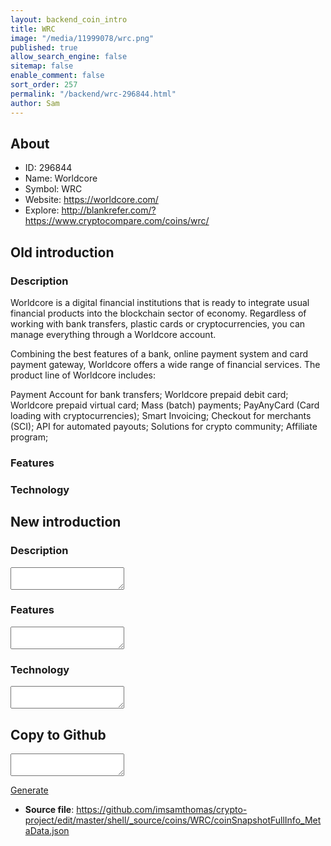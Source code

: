 ```yaml
---
layout: backend_coin_intro
title: WRC
image: "/media/11999078/wrc.png"
published: true
allow_search_engine: false
sitemap: false
enable_comment: false
sort_order: 257
permalink: "/backend/wrc-296844.html"
author: Sam
---
```


## About

- ID: 296844
- Name: Worldcore
- Symbol: WRC
- Website: https://worldcore.com/
- Explore: http://blankrefer.com/?https://www.cryptocompare.com/coins/wrc/


## Old introduction

### Description

<p>Worldcore is a digital financial institutions that is ready to integrate usual financial products into the blockchain sector of economy. Regardless of working with bank transfers, plastic cards or cryptocurrencies, you can manage everything through a Worldcore account.</p><p>Combining the best features of a bank, online payment system and card payment gateway, Worldcore offers a wide range of financial services. The product line of Worldcore includes:</p><p>Payment Account for bank transfers; Worldcore prepaid debit card; Worldcore prepaid virtual card; Mass (batch) payments; PayAnyCard (Card loading with cryptocurrencies); Smart Invoicing; Checkout for merchants (SCI); API for automated payouts; Solutions for crypto community; Affiliate program;</p>

### Features


### Technology




## New introduction


### Description
<textarea id="meta_description" name="description"></textarea>

### Features
<textarea id="meta_features" name="features"></textarea>

### Technology
<textarea id="meta_technology" name="technology"></textarea>


## Copy to Github

<textarea id="coinsnapshotfullinfo_metadata"></textarea>

<a href="#gen" onclick="generateMetaDatJson()">Generate</a>

- **Source file**: <a href="https://github.com/imsamthomas/crypto-project/edit/master/shell/_source/coins/WRC/coinSnapshotFullInfo_MetaData.json">https://github.com/imsamthomas/crypto-project/edit/master/shell/_source/coins/WRC/coinSnapshotFullInfo_MetaData.json</a>

